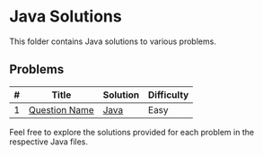 # Java Solutions

This folder contains Java solutions to various problems.
## Problems
| # | Title | Solution | Difficulty |
|---| ----- | -------- | ---------- |
|1|[Question Name]()| [Java]()|Easy|


Feel free to explore the solutions provided for each problem in the respective Java files.
